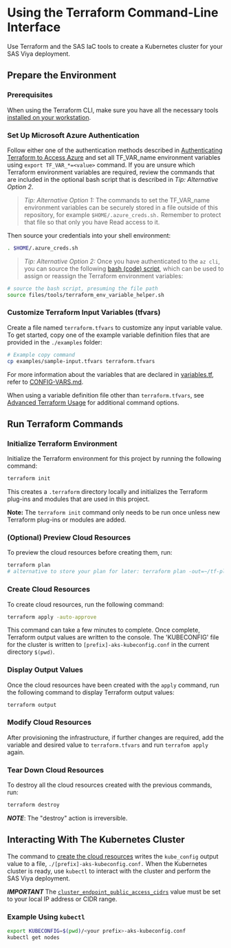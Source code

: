 # Using the Terraform Command-Line Interface

Use Terraform and the SAS IaC tools to create a Kubernetes cluster for your SAS Viya deployment.

## Prepare the Environment

### Prerequisites
When using the Terraform CLI, make sure you have all the necessary tools [installed on your workstation](../../README.md#terraform-requirements).

### Set Up Microsoft Azure Authentication

Follow either one of the authentication methods described in [Authenticating Terraform to Access Azure](./TerraformAzureAuthentication.md) and set all TF_VAR_name environment variables using `export TF_VAR_*=<value>` command.  If you are unsure which Terraform environment variables are required, review the commands that are included in the optional bash script that is described in *Tip: Alternative Option 2*.

> *Tip: Alternative Option 1:*  The commands to set the TF_VAR_name environment variables can be securely stored in a file outside of this repository, for example `$HOME/.azure_creds.sh.` Remember to protect that file so that only you have Read access to it.

Then source your credentials into your shell environment:

```bash
. $HOME/.azure_creds.sh
```

> *Tip: Alternative Option 2:*  Once you have authenticated to the `az cli`, you can source the following
[bash (code) script](../../files/tools/terraform_env_variable_helper.sh), which can be used to assign or reassign the Terraform environment variables:

```bash
# source the bash script, presuming the file path
source files/tools/terraform_env_variable_helper.sh
```

### Customize Terraform Input Variables (tfvars)

Create a file named `terraform.tfvars` to customize any input variable value. To get started, copy one of the example variable definition files that are provided
in the `./examples` folder: 

```bash
# Example copy command
cp examples/sample-input.tfvars terraform.tfvars
```

For more information about the variables that are declared in [variables.tf](variables.tf), refer to [CONFIG-VARS.md](docs/CONFIG-VARS.md).

When using a variable definition file other than `terraform.tfvars`, see [Advanced Terraform Usage](docs/user/AdvancedTerraformUsage.md) for additional command options.

## Run Terraform Commands

### Initialize Terraform Environment

Initialize the Terraform environment for this project by running the following command:

```bash
terraform init
```

This creates a `.terraform` directory locally and initializes the Terraform plug-ins and modules that are used in this project.

**Note:** The `terraform init` command only needs to be run once unless new Terraform plug-ins or modules are added.

### (Optional) Preview Cloud Resources

To preview the cloud resources before creating them, run:

```bash
terraform plan
# alternative to store your plan for later: terraform plan -out=~/tf-plan.out 
```
### Create Cloud Resources

To create cloud resources, run the following command:

```bash
terraform apply -auto-approve
```

This command can take a few minutes to complete. Once complete, Terraform output values are written to the console. The 'KUBECONFIG' file for the cluster is written to `[prefix]-aks-kubeconfig.conf` in the current directory `$(pwd)`.

### Display Output Values

Once the cloud resources have been created with the `apply` command, run the following command to display Terraform output values: 

```bash
terraform output
```

### Modify Cloud Resources

After provisioning the infrastructure, if further changes are required, add the variable and desired value to `terraform.tfvars` and run `terrafom apply` again.


### Tear Down Cloud Resources

To destroy all the cloud resources created with the previous commands, run:

```bash
terraform destroy
```
_**NOTE**_: The "destroy" action is irreversible.

## Interacting With The Kubernetes Cluster

The command to [create the cloud resources](#create-cloud-resources) writes the `kube_config` output value to a file, `./[prefix]-aks-kubeconfig.conf.` When the Kubernetes cluster is ready, use `kubectl` to interact with the cluster and perform the SAS Viya deployment.

_**IMPORTANT**_ The [`cluster_endpoint_public_access_cidrs`](../CONFIG-VARS.md#admin-access) value must be set to your local IP address or CIDR range.

### Example Using `kubectl` 

```bash
export KUBECONFIG=$(pwd)/<your prefix>-aks-kubeconfig.conf
kubectl get nodes
```

